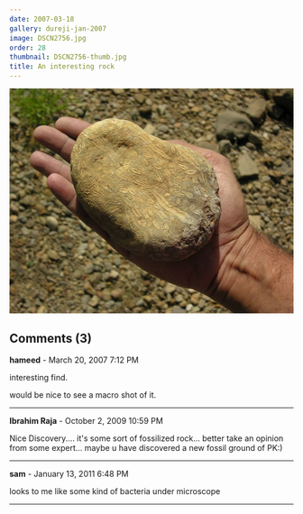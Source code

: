 ```yaml
---
date: 2007-03-18
gallery: dureji-jan-2007
image: DSCN2756.jpg
order: 28
thumbnail: DSCN2756-thumb.jpg
title: An interesting rock
---
```


![An interesting rock](./DSCN2756.jpg)

<div id="comments">

## Comments (3)

**hameed** - March 20, 2007  7:12 PM

interesting find.

would be nice to see a macro shot of it.

---

**Ibrahim Raja** - October  2, 2009 10:59 PM

Nice Discovery.... it's some sort of fossilized rock... better take an opinion from some expert... maybe u have discovered a new fossil ground of PK:)

---

**sam** - January 13, 2011  6:48 PM

looks to me like some kind of bacteria under microscope

---

</div>